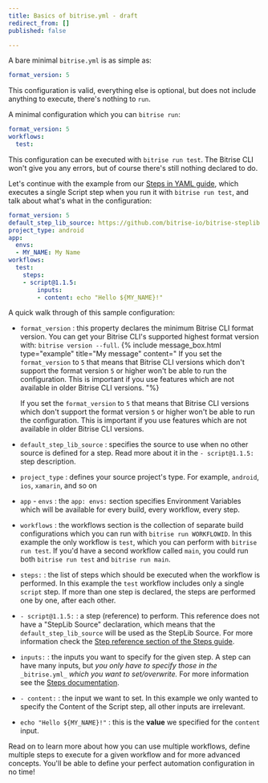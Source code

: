 ```yaml
---
title: Basics of bitrise.yml - draft
redirect_from: []
published: false

---
```

A bare minimal `bitrise.yml` is as simple as:

```yaml
format_version: 5
```

This configuration is valid, everything else is optional, but does not include anything to execute, there's nothing to `run`.

A minimal configuration which you can `bitrise run`:

```yaml
format_version: 5
workflows:
  test:
```

This configuration can be executed with `bitrise run test`. The Bitrise CLI won't give you any errors, but of course there's still nothing declared to do.

Let's continue with the example from our [Steps in YAML guide](/bitrise-cli/steps/#what-is-a-step), which executes a single Script step when you run it with `bitrise run test`, and talk about what's what in the configuration:

```yaml
format_version: 5
default_step_lib_source: https://github.com/bitrise-io/bitrise-steplib.git
project_type: android
app:
  envs:
  - MY_NAME: My Name
workflows:
  test:
    steps:
    - script@1.1.5:
        inputs:
        - content: echo "Hello ${MY_NAME}!"
```

A quick walk through of this sample configuration:

* `format_version` : this property declares the minimum Bitrise CLI format version.
  You can get your Bitrise CLI's supported highest format version with: `bitrise version --full`.
  {% include message_box.html type="example" title="My message" content="
  If you set the `format_version` to `5` that means that Bitrise CLI versions which don't support the format version `5` or higher won't be able to run the configuration. This is important if you use features which are not available in older Bitrise CLI versions.
  "%}
  

  If you set the `format_version` to `5` that means that Bitrise CLI versions which
  don't support the format version `5` or higher won't be able to run the configuration.
  This is important if you use features which are not available in older Bitrise CLI versions.
* `default_step_lib_source` : specifies the source to use when no other source is defined for a step.
  Read more about it in the `- script@1.1.5:` step description.
* `project_type` : defines your source project's type. For example, `android`, `ios`, `xamarin`, and so on
* `app` - `envs` : the `app: envs:` section specifies Environment Variables which will be available for
  every build, every workflow, every step.
* `workflows` : the workflows section is the collection of separate build configurations
  which you can run with `bitrise run WORKFLOWID`.
  In this example the only workflow is `test`, which you can perform with `bitrise run test`.
  If you'd have a second workflow called `main`, you could run both `bitrise run test` and `bitrise run main`.
* `steps:` : the list of steps which should be executed when the workflow is performed.
  In this example the `test` workflow includes only a single `script` step. If more than one
  step is declared, the steps are performed one by one, after each other.
* `- script@1.1.5:` : a step (reference) to perform. This reference does not have a "StepLib Source" declaration,
  which means that the `default_step_lib_source` will be used as the StepLib Source.
  For more information check the [Step reference section of the Steps guide](/bitrise-cli/steps/#step-reference).
* `inputs:` : the inputs you want to specify for the given step.
  A step can have many inputs,
  but _you only have to specify those in the_ `_bitrise.yml_` _which you want to set/overwrite._
  For more information see the [Steps documentation](/bitrise-cli/steps).
* `- content:` : the input we want to set. In this example we only wanted to specify the Content
  of the Script step, all other inputs are irrelevant.
* `echo "Hello ${MY_NAME}!"` : this is the **value** we specified for the `content` input.

Read on to learn more about how you can use multiple workflows,
define multiple steps to execute for a given workflow and for
more advanced concepts. You'll be able to define your perfect automation
configuration in no time!